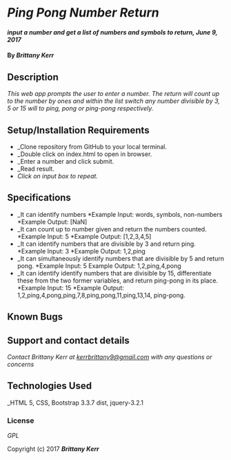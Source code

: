 # _Ping Pong Number Return_

#### _input a number and get a list of numbers and symbols to return, June 9, 2017_

#### By _**Brittany Kerr**_

## Description

_This web app prompts the user to enter a number. The return will count up to the number by ones and within the list switch any number divisible by 3, 5 or 15 will to ping, pong or ping-pong respectively._

## Setup/Installation Requirements

* _Clone repository from GitHub to your local terminal.
* _Double click on index.html to open in browser.
* _Enter a number and click submit.
* _Read result.
* _Click on input box to repeat._

## Specifications

* _It can identify numbers
  *Example Input: words, symbols, non-numbers
  *Example Output: [NaN]
* _It can count up to number given and return the numbers counted.
  *Example Input: 5
  *Example Output: [1,2,3,4,5]
* _It can identify numbers that are divisible by 3 and return ping.
  *Example Input: 3
  *Example Output: 1,2,ping
* _It can simultaneously identify numbers that are divisible by 5 and     return pong.
  *Example Input: 5
  Example Output: 1,2,ping,4,pong
* _It can identify identify numbers that are divisible by 15, differentiate these from the two former variables, and return ping-pong in its place.
  *Example Input: 15
  *Example Output: 1,2,ping,4,pong,ping,7,8,ping,pong,11,ping,13,14, ping-pong.


## Known Bugs



## Support and contact details

_Contact Brittany Kerr at kerrbrittany9@gmail.com with any questions or concerns_

## Technologies Used

_HTML 5, CSS, Bootstrap 3.3.7 dist, jquery-3.2.1
### License

*GPL*

Copyright (c) 2017 **_Brittany Kerr_**
